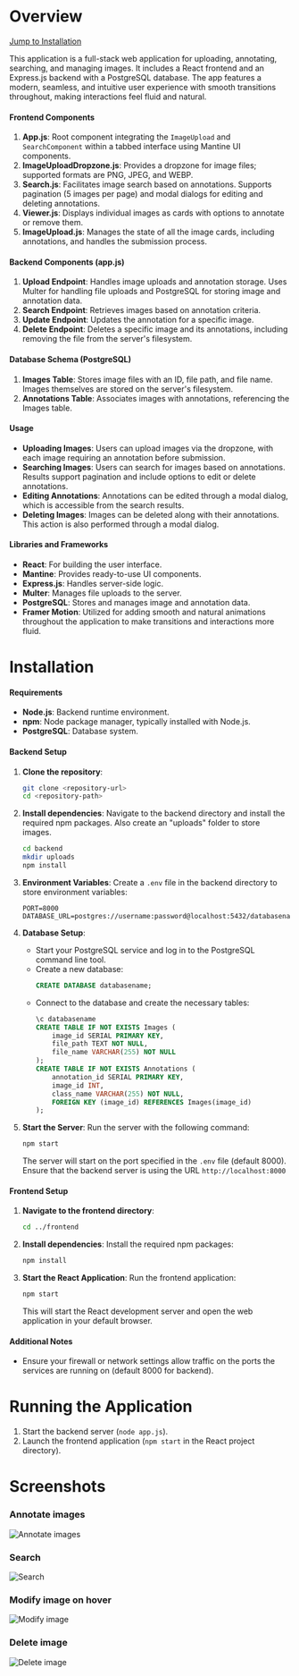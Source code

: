 # Overview

[Jump to Installation](#installation)

This application is a full-stack web application for uploading, annotating, searching, and managing images. It includes a React frontend and an Express.js backend with a PostgreSQL database. The app features a modern, seamless, and intuitive user experience with smooth transitions throughout, making interactions feel fluid and natural.

#### Frontend Components

1. **App.js**: Root component integrating the `ImageUpload` and `SearchComponent` within a tabbed interface using Mantine UI components.
2. **ImageUploadDropzone.js**: Provides a dropzone for image files; supported formats are PNG, JPEG, and WEBP.
3. **Search.js**: Facilitates image search based on annotations. Supports pagination (5 images per page) and modal dialogs for editing and deleting annotations.
4. **Viewer.js**: Displays individual images as cards with options to annotate or remove them.
5. **ImageUpload.js**: Manages the state of all the image cards, including annotations, and handles the submission process.

#### Backend Components (app.js)

1. **Upload Endpoint**: Handles image uploads and annotation storage. Uses Multer for handling file uploads and PostgreSQL for storing image and annotation data.
2. **Search Endpoint**: Retrieves images based on annotation criteria.
3. **Update Endpoint**: Updates the annotation for a specific image.
4. **Delete Endpoint**: Deletes a specific image and its annotations, including removing the file from the server's filesystem.

#### Database Schema (PostgreSQL)

1. **Images Table**: Stores image files with an ID, file path, and file name. Images themselves are stored on the server's filesystem.
2. **Annotations Table**: Associates images with annotations, referencing the Images table.

#### Usage

-   **Uploading Images**: Users can upload images via the dropzone, with each image requiring an annotation before submission.
-   **Searching Images**: Users can search for images based on annotations. Results support pagination and include options to edit or delete annotations.
-   **Editing Annotations**: Annotations can be edited through a modal dialog, which is accessible from the search results.
-   **Deleting Images**: Images can be deleted along with their annotations. This action is also performed through a modal dialog.

#### Libraries and Frameworks

-   **React**: For building the user interface.
-   **Mantine**: Provides ready-to-use UI components.
-   **Express.js**: Handles server-side logic.
-   **Multer**: Manages file uploads to the server.
-   **PostgreSQL**: Stores and manages image and annotation data.
-   **Framer Motion**: Utilized for adding smooth and natural animations throughout the application to make transitions and interactions more fluid.

# Installation

#### Requirements

-   **Node.js**: Backend runtime environment.
-   **npm**: Node package manager, typically installed with Node.js.
-   **PostgreSQL**: Database system.

#### Backend Setup

1. **Clone the repository**:

    ```bash
    git clone <repository-url>
    cd <repository-path>
    ```

2. **Install dependencies**:
   Navigate to the backend directory and install the required npm packages. Also create an "uploads" folder to store images.

    ```bash
    cd backend
    mkdir uploads
    npm install
    ```

3. **Environment Variables**:
   Create a `.env` file in the backend directory to store environment variables:

    ```plaintext
    PORT=8000
    DATABASE_URL=postgres://username:password@localhost:5432/databasename
    ```

4. **Database Setup**:

    - Start your PostgreSQL service and log in to the PostgreSQL command line tool.
    - Create a new database:
        ```sql
        CREATE DATABASE databasename;
        ```
    - Connect to the database and create the necessary tables:
        ```sql
        \c databasename
        CREATE TABLE IF NOT EXISTS Images (
            image_id SERIAL PRIMARY KEY,
            file_path TEXT NOT NULL,
            file_name VARCHAR(255) NOT NULL
        );
        CREATE TABLE IF NOT EXISTS Annotations (
            annotation_id SERIAL PRIMARY KEY,
            image_id INT,
            class_name VARCHAR(255) NOT NULL,
            FOREIGN KEY (image_id) REFERENCES Images(image_id)
        );
        ```

5. **Start the Server**:
   Run the server with the following command:
    ```bash
    npm start
    ```
    The server will start on the port specified in the `.env` file (default 8000). Ensure that the backend server is using the URL `http://localhost:8000`

#### Frontend Setup

1. **Navigate to the frontend directory**:

    ```bash
    cd ../frontend
    ```

2. **Install dependencies**:
   Install the required npm packages:

    ```bash
    npm install
    ```

3. **Start the React Application**:
   Run the frontend application:
    ```bash
    npm start
    ```
    This will start the React development server and open the web application in your default browser.

#### Additional Notes

-   Ensure your firewall or network settings allow traffic on the ports the services are running on (default 8000 for backend).

# Running the Application

1. Start the backend server (`node app.js`).
2. Launch the frontend application (`npm start` in the React project directory).

# Screenshots

### Annotate images

![Annotate images](/screenshots/annotate.png)

### Search

![Search](/screenshots/search.png)

### Modify image on hover

![Modify image](/screenshots/edit.png)

### Delete image

![Delete image](/screenshots/delete.png)

